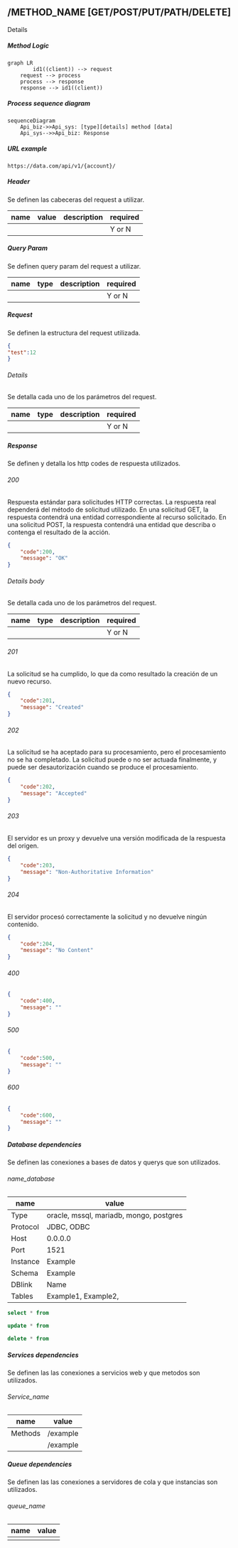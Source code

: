 ## /METHOD_NAME [GET/POST/PUT/PATH/DELETE]

Details

##### Method Logic

```mermaid
graph LR
		id1((client)) --> request
    request --> process
    process --> response
    response --> id1((client))
```

##### Process sequence diagram
```mermaid
sequenceDiagram
    Api_biz->>Api_sys: [type][details] method [data]
    Api_sys-->>Api_biz: Response
```

##### URL example

```http
https://data.com/api/v1/{account}/
```

##### Header

Se definen las cabeceras del request a utilizar.

| name | value | description | required |
| ---- | ----- | ----------- | -------- |
|      |       |             | Y or N   |


##### Query Param

Se definen query param del request a utilizar.

| name | type | description | required |
| ---- | ---- | ----------- | -------- |
|      |      |             | Y or N   |


##### Request

Se definen la estructura del request utilizada.

```json
{
"test":12
}
```

###### Details

Se detalla cada uno de los parámetros del request.

| name | type | description | required |
| ---- | ---- | ----------- | -------- |
|      |      |             | Y or N   |


##### Response

Se definen y detalla los http codes de respuesta utilizados.

###### 200

Respuesta estándar para solicitudes HTTP correctas. La respuesta real dependerá del método de solicitud utilizado. En una solicitud GET, la respuesta contendrá una entidad correspondiente al recurso solicitado. En una solicitud POST, la respuesta contendrá una entidad que describa o contenga el resultado de la acción.

```json
{
    "code":200,
    "message": "OK"
}
```

###### Details body

Se detalla cada uno de los parámetros del request.

| name | type | description | required |
| ---- | ---- | ----------- | -------- |
|      |      |             | Y or N   |



###### 201

La solicitud se ha cumplido, lo que da como resultado la creación de un nuevo recurso.

```json
{
    "code":201,
    "message": "Created"
}
```

###### 202

La solicitud se ha aceptado para su procesamiento, pero el procesamiento no se ha completado. La solicitud puede o no ser actuada finalmente, y puede ser desautorización cuando se produce el procesamiento.

```json
{
    "code":202,
    "message": "Accepted"
}
```

###### 203

El servidor es un proxy y devuelve una versión modificada de la respuesta del origen.

```json
{
    "code":203,
    "message": "Non-Authoritative Information"
}
```

###### 204

El servidor procesó correctamente la solicitud y no devuelve ningún contenido.

```json
{
    "code":204,
    "message": "No Content"
}
```

###### 400

```json
{
    "code":400,
    "message": ""
}
```

###### 500

```json
{
    "code":500,
    "message": ""
}
```

###### 600

```json
{
    "code":600,
    "message": ""
}
```



##### Database dependencies

Se definen las conexiones a bases de datos y querys que son utilizados.

###### name_database

| name     | value                                   |
| -------- | --------------------------------------- |
| Type     | oracle, mssql, mariadb, mongo, postgres |
| Protocol | JDBC, ODBC                              |
| Host     | 0.0.0.0                                 |
| Port     | 1521                                    |
| Instance | Example                                 |
| Schema   | Example                                 |
| DBlink   | Name                                    |
| Tables   | Example1, Example2,                     |

```sql
select * from
```

```sql
update * from
```

```sql
delete * from
```



##### Services dependencies

Se definen las las conexiones a servicios web y que metodos son utilizados.

###### Service_name

| name    | value    |
| ------- | -------- |
| Methods | /example |
|         | /example |



##### Queue dependencies

Se definen las las conexiones a servidores de cola y que instancias son utilizados.

###### queue_name

| name | value |
| ---- | ----- |
|      |       |
